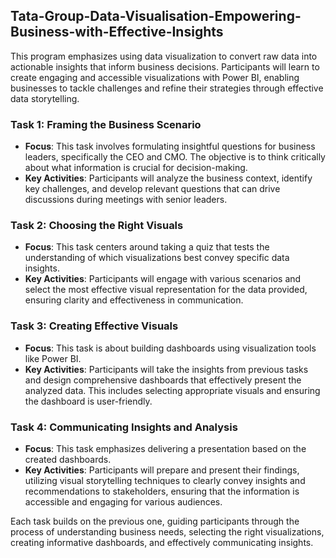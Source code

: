 ## Tata-Group-Data-Visualisation-Empowering-Business-with-Effective-Insights
This program emphasizes using data visualization to convert raw data into actionable insights that inform business decisions. Participants will learn to create engaging and accessible visualizations with Power BI, enabling businesses to tackle challenges and refine their strategies through effective data storytelling.

### Task 1: **Framing the Business Scenario**
- **Focus**: This task involves formulating insightful questions for business leaders, specifically the CEO and CMO. The objective is to think critically about what information is crucial for decision-making.
- **Key Activities**: Participants will analyze the business context, identify key challenges, and develop relevant questions that can drive discussions during meetings with senior leaders.

### Task 2: **Choosing the Right Visuals**
- **Focus**: This task centers around taking a quiz that tests the understanding of which visualizations best convey specific data insights.
- **Key Activities**: Participants will engage with various scenarios and select the most effective visual representation for the data provided, ensuring clarity and effectiveness in communication.

### Task 3: **Creating Effective Visuals**
- **Focus**: This task is about building dashboards using visualization tools like Power BI.
- **Key Activities**: Participants will take the insights from previous tasks and design comprehensive dashboards that effectively present the analyzed data. This includes selecting appropriate visuals and ensuring the dashboard is user-friendly.

### Task 4: **Communicating Insights and Analysis**
- **Focus**: This task emphasizes delivering a presentation based on the created dashboards.
- **Key Activities**: Participants will prepare and present their findings, utilizing visual storytelling techniques to clearly convey insights and recommendations to stakeholders, ensuring that the information is accessible and engaging for various audiences.

Each task builds on the previous one, guiding participants through the process of understanding business needs, selecting the right visualizations, creating informative dashboards, and effectively communicating insights.
